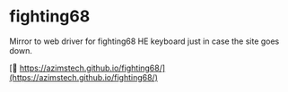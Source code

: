 # fighting68
Mirror to web driver for fighting68 HE keyboard just in case the site goes down.  

[🔗 https://azimstech.github.io/fighting68/](https://azimstech.github.io/fighting68/)